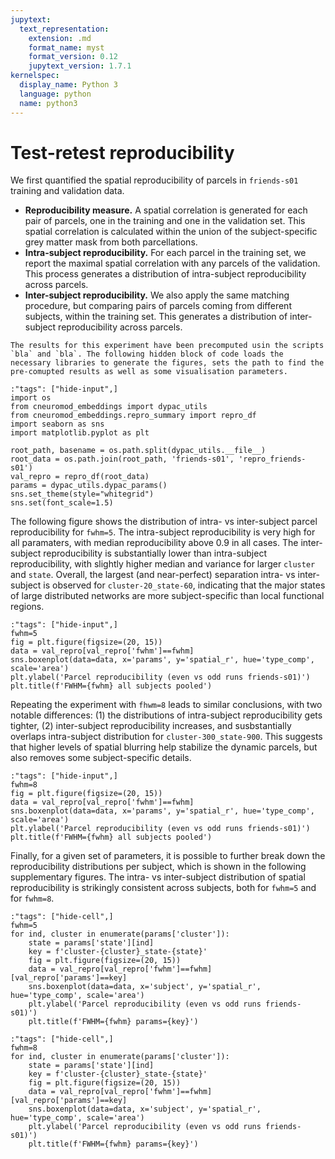 ```yaml
---
jupytext:
  text_representation:
    extension: .md
    format_name: myst
    format_version: 0.12
    jupytext_version: 1.7.1
kernelspec:
  display_name: Python 3
  language: python
  name: python3
---
```


# Test-retest reproducibility 
We first quantified the spatial reproducibility of parcels in `friends-s01` training and validation data. 
 * **Reproducibility measure.** A spatial correlation is generated for each pair of parcels, one in the training and one in the validation set. This spatial correlation is calculated within the union of the subject-specific grey matter mask from both parcellations. 
 * **Intra-subject reproducibility.** For each parcel in the training set, we report the maximal spatial correlation with any parcels of the validation. This process generates a distribution of intra-subject reproducibility across parcels. 
 * **Inter-subject reproducibility.** We also apply the same matching procedure, but comparing pairs of parcels coming from different subjects, within the training set. This generates a distribution of inter-subject reproducibility across parcels. 

```{admonition} Computational reproducibility 
The results for this experiment have been precomputed usin the scripts `bla` and `bla`. The following hidden block of code loads the necessary libraries to generate the figures, sets the path to find the pre-comupted results as well as some visualisation parameters.
```

```{code-cell} ipython3
:"tags": ["hide-input",]
import os
from cneuromod_embeddings import dypac_utils
from cneuromod_embeddings.repro_summary import repro_df
import seaborn as sns
import matplotlib.pyplot as plt

root_path, basename = os.path.split(dypac_utils.__file__)
root_data = os.path.join(root_path, 'friends-s01', 'repro_friends-s01')
val_repro = repro_df(root_data)
params = dypac_utils.dypac_params()
sns.set_theme(style="whitegrid")
sns.set(font_scale=1.5)
```

The following figure shows the distribution of intra- vs inter-subject parcel reproducibility for `fwhm=5`. The intra-subject reproducibility is very high for all paramaters, with median reproducibility above 0.9 in all cases. The inter-subject reproducibility is substantially lower than intra-subject reproducibility, with slightly higher median and variance for larger `cluster` and `state`. Overall, the largest (and near-perfect) separation intra- vs inter-subject is observed for `cluster-20_state-60`, indicating that the major states of large distributed networks are more subject-specific than local functional regions.  

```{code-cell} ipython3
:"tags": ["hide-input",]
fwhm=5
fig = plt.figure(figsize=(20, 15))
data = val_repro[val_repro['fwhm']==fwhm]
sns.boxenplot(data=data, x='params', y='spatial_r', hue='type_comp', scale='area')
plt.ylabel('Parcel reproducibility (even vs odd runs friends-s01)')
plt.title(f'FWHM={fwhm} all subjects pooled')
```

Repeating the experiment with `fhwm=8` leads to similar conclusions, with two notable differences: (1) the distributions of intra-subject reproducibility gets tighter, (2) inter-subject reproducibility increases, and susbstantially overlaps intra-subject distribution for `cluster-300_state-900`. This suggests that higher levels of spatial blurring help stabilize the dynamic parcels, but also removes some subject-specific details. 
```{code-cell} ipython3
:"tags": ["hide-input",]
fwhm=8
fig = plt.figure(figsize=(20, 15))
data = val_repro[val_repro['fwhm']==fwhm]
sns.boxenplot(data=data, x='params', y='spatial_r', hue='type_comp', scale='area')
plt.ylabel('Parcel reproducibility (even vs odd runs friends-s01)')
plt.title(f'FWHM={fwhm} all subjects pooled')
```

Finally, for a given set of parameters, it is possible to further break down the reproducibility distributions per subject, which is shown in the following supplementary figures. The intra- vs inter-subject distribution of spatial reproducibility is strikingly consistent across subjects, both for `fwhm=5` and for `fwhm=8`.

```{code-cell} ipython3
:"tags": ["hide-cell",]
fwhm=5
for ind, cluster in enumerate(params['cluster']):
    state = params['state'][ind]
    key = f'cluster-{cluster}_state-{state}' 
    fig = plt.figure(figsize=(20, 15))
    data = val_repro[val_repro['fwhm']==fwhm][val_repro['params']==key]
    sns.boxenplot(data=data, x='subject', y='spatial_r', hue='type_comp', scale='area')
    plt.ylabel('Parcel reproducibility (even vs odd runs friends-s01)')
    plt.title(f'FWHM={fwhm} params={key}')
```

```{code-cell} ipython3
:"tags": ["hide-cell",]
fwhm=8
for ind, cluster in enumerate(params['cluster']):
    state = params['state'][ind]
    key = f'cluster-{cluster}_state-{state}' 
    fig = plt.figure(figsize=(20, 15))
    data = val_repro[val_repro['fwhm']==fwhm][val_repro['params']==key]
    sns.boxenplot(data=data, x='subject', y='spatial_r', hue='type_comp', scale='area')
    plt.ylabel('Parcel reproducibility (even vs odd runs friends-s01)')
    plt.title(f'FWHM={fwhm} params={key}')
```
